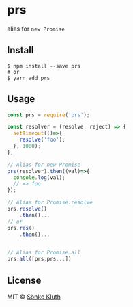 # prs

alias for `new Promise`

## Install

```
$ npm install --save prs
# or
$ yarn add prs
```

## Usage

```js
const prs = require('prs');

const resolver = (resolve, reject) => {
  setTimeout(()=>{
    resolve('foo');
  }, 1000);
};

// Alias for new Promise
prs(resolver).then((val)=>{
  console.log(val);
  // => foo
});

// Alias for Promise.resolve
prs.resolve()
	.then()...
// or
prs.res()
	.then()...


// Alias for Promise.all
prs.all([prs,prs...])

```



## License

MIT © [Sönke Kluth](https://soenkekluth.com)
